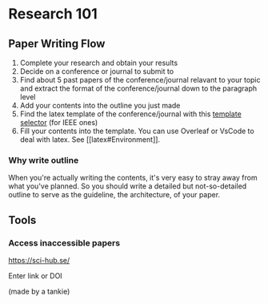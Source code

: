 # Research 101

## Paper Writing Flow

1. Complete your research and obtain your results
2. Decide on a conference or journal to submit to
3. Find about 5 past papers of the conference/journal relavant to your topic and extract the format of the conference/journal down to the paragraph level
4. Add your contents into the outline you just made
5. Find the latex template of the conference/journal with this [template selector](https://template-selector.ieee.org/secure/templateSelector/publicationType)  (for IEEE ones)
6. Fill your contents into the template. You can use Overleaf or VsCode to deal with latex. See [[latex#Environment]].

### Why write outline

When you're actually writing the contents, it's very easy to stray away from what you've planned. So you should write a detailed but not-so-detailed outline to serve as the guideline, the architecture, of your paper.

## Tools

### Access inaccessible papers

<https://sci-hub.se/>

Enter link or DOI

(made by a tankie)